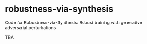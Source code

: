 # robustness-via-synthesis
Code for Robustness-via-Synthesis: Robust training with generative adversarial perturbations 


TBA
